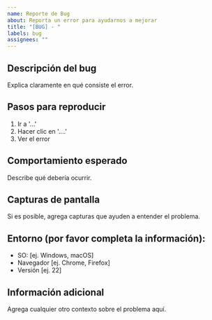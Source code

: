 ```yaml
---
name: Reporte de Bug
about: Reporta un error para ayudarnos a mejorar
title: "[BUG] - "
labels: bug
assignees: ""
---
```


## Descripción del bug
Explica claramente en qué consiste el error.

## Pasos para reproducir
1. Ir a '...'
2. Hacer clic en '....'
3. Ver el error

## Comportamiento esperado
Describe qué debería ocurrir.

## Capturas de pantalla
Si es posible, agrega capturas que ayuden a entender el problema.

## Entorno (por favor completa la información):
- SO: [ej. Windows, macOS]
- Navegador [ej. Chrome, Firefox]
- Versión [ej. 22]

## Información adicional
Agrega cualquier otro contexto sobre el problema aquí.
